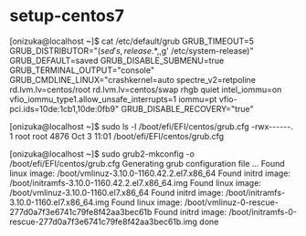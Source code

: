 # setup-centos7

[onizuka@localhost ~]$ cat /etc/default/grub 
GRUB_TIMEOUT=5
GRUB_DISTRIBUTOR="$(sed 's, release .*$,,g' /etc/system-release)"
GRUB_DEFAULT=saved
GRUB_DISABLE_SUBMENU=true
GRUB_TERMINAL_OUTPUT="console"
GRUB_CMDLINE_LINUX="crashkernel=auto spectre_v2=retpoline rd.lvm.lv=centos/root rd.lvm.lv=centos/swap rhgb quiet intel_iommu=on vfio_iommu_type1.allow_unsafe_interrupts=1 iommu=pt vfio-pci.ids=10de:1cb1,10de:0fb9"
GRUB_DISABLE_RECOVERY="true"


[onizuka@localhost ~]$ sudo ls -l /boot/efi/EFI/centos/grub.cfg
-rwx------. 1 root root 4876 Oct  3 11:01 /boot/efi/EFI/centos/grub.cfg

[onizuka@localhost ~]$ sudo grub2-mkconfig -o /boot/efi/EFI/centos/grub.cfg
Generating grub configuration file ...
Found linux image: /boot/vmlinuz-3.10.0-1160.42.2.el7.x86_64
Found initrd image: /boot/initramfs-3.10.0-1160.42.2.el7.x86_64.img
Found linux image: /boot/vmlinuz-3.10.0-1160.el7.x86_64
Found initrd image: /boot/initramfs-3.10.0-1160.el7.x86_64.img
Found linux image: /boot/vmlinuz-0-rescue-277d0a7f3e6741c79fe8f42aa3bec61b
Found initrd image: /boot/initramfs-0-rescue-277d0a7f3e6741c79fe8f42aa3bec61b.img
done
